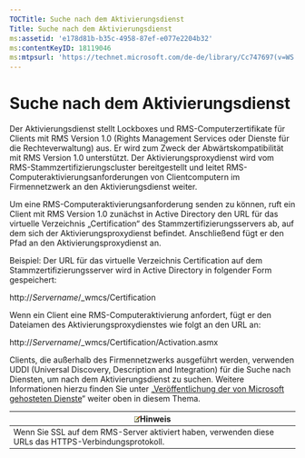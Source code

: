 ```yaml
---
TOCTitle: Suche nach dem Aktivierungsdienst
Title: Suche nach dem Aktivierungsdienst
ms:assetid: 'e178d81b-b35c-4958-87ef-e077e2204b32'
ms:contentKeyID: 18119046
ms:mtpsurl: 'https://technet.microsoft.com/de-de/library/Cc747697(v=WS.10)'
---
```


Suche nach dem Aktivierungsdienst
=================================

Der Aktivierungsdienst stellt Lockboxes und RMS-Computerzertifikate für Clients mit RMS Version 1.0 (Rights Management Services oder Dienste für die Rechteverwaltung) aus. Er wird zum Zweck der Abwärtskompatibilität mit RMS Version 1.0 unterstützt. Der Aktivierungsproxydienst wird vom RMS-Stammzertifizierungscluster bereitgestellt und leitet RMS-Computeraktivierungsanforderungen von Clientcomputern im Firmennetzwerk an den Aktivierungsdienst weiter.

Um eine RMS-Computeraktivierungsanforderung senden zu können, ruft ein Client mit RMS Version 1.0 zunächst in Active Directory den URL für das virtuelle Verzeichnis „Certification“ des Stammzertifizierungsservers ab, auf dem sich der Aktivierungsproxydienst befindet. Anschließend fügt er den Pfad an den Aktivierungsproxydienst an.

Beispiel: Der URL für das virtuelle Verzeichnis Certification auf dem Stammzertifizierungsserver wird in Active Directory in folgender Form gespeichert:

http://*Servername*/\_wmcs/Certification

Wenn ein Client eine RMS-Computeraktivierung anfordert, fügt er den Dateiamen des Aktivierungsproxydienstes wie folgt an den URL an:

http://*Servername*/\_wmcs/Certification/Activation.asmx

Clients, die außerhalb des Firmennetzwerks ausgeführt werden, verwenden UDDI (Universal Discovery, Description and Integration) für die Suche nach Diensten, um nach dem Aktivierungsdienst zu suchen. Weitere Informationen hierzu finden Sie unter „[Veröffentlichung der von Microsoft gehosteten Dienste](https://technet.microsoft.com/7ee8cb4d-1b46-48be-8a4c-5ff6a458231a)“ weiter oben in diesem Thema.

| ![](images/Cc747697.note(WS.10).gif)Hinweis                              |
|-------------------------------------------------------------------------------------------------------|
| Wenn Sie SSL auf dem RMS-Server aktiviert haben, verwenden diese URLs das HTTPS-Verbindungsprotokoll. |
